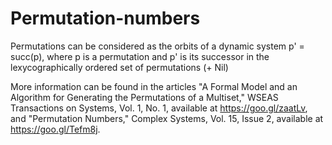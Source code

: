 # Permutation-numbers
Permutations can be considered as the orbits of a dynamic system p' = succ(p), where p is a permutation and p' is its successor in the lexycographically ordered set of permutations (+ Nil)

More information can be found in the articles "A Formal Model and an Algorithm for Generating the Permutations of a Multiset," WSEAS Transactions on Systems, Vol. 1, No. 1, available at https://goo.gl/zaatLv, and "Permutation Numbers," Complex Systems, Vol. 15, Issue 2, available at https://goo.gl/Tefm8j.
